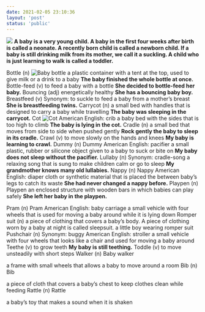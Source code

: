 ```yaml
---
date: 2021-02-05 23:10:36
layout: 'post'
status: 'public'
---
```

![](https://sm.ms/image/HUB8tj1LVkE54dK)
**A baby is a very young child. A baby in the first four weeks after birth is called a neonate. A recently born child is called a newborn child.  If a baby is still drinking milk from its mother, we call it a suckling. A child who is just learning to walk is called a toddler.**

Bottle (n)
![Baby bottle](https://sm.ms/image/gKMycHzrmEtbwQf)
a plastic container with a tent at the top, used to give milk or a drink to a baby
**The baby finished the whole bottle at once.**
Bottle-feed (v)
to feed a baby with a bottle
**She decided to bottle-feed her baby.**
Bouncing (adj)
energetically healthy
**She has a bouncing baby boy.**
Breastfeed (v)
Synonym: to suckle
to feed a baby from a mother’s breast
**She is breastfeeding twins.**
Carrycot (n)
a small bed with handles that is designed to carry a baby while travelling
**The baby was sleeping in the carrycot.**
Cot
![Cot](https://sm.ms/image/9EY8IhoC3x2vRpB)
American English: crib
a baby bed with the sides that is too high to climb
**The baby is lying in the cot.**
Cradle (n)
a small bed that moves from side to side when pushed gently
**Rock gently the baby to sleep in its cradle.**
Crawl (v)
to move slowly on the hands and knees
**My baby is learning to crawl.**
Dummy (n)
Dummy![]()
American English: pacifier
a small plastic, rubber or silicone object given to a baby to suck or bite on
**My baby does not sleep without the pacifier.**
Lullaby (n)
Synonym: cradle-song
a relaxing song that is sung to make children calm or go to sleep
**My grandmother knows many old lullabies.**
Nappy (n)
Nappy
American English: diaper
cloth or synthetic material that is placed the between baby’s legs to catch its waste
**She had never changed a nappy before.**
Playpen (n)
Playpen
an enclosed structure with wooden bars in which babies can play safely
**She left her baby in the playpen.**

Pram (n)
Pram
American English: baby carriage
a small vehicle with four wheels that is used for moving a baby around while it is lying down
Romper suit (n)
a piece of clothing that covers a baby’s body. A piece of clothing worn by a baby at night is called sleepsuit.
a little boy wearing romper suit
Pushchair (n)
Synonym: buggy
American English: stroller
a small vehicle with four wheels that looks like a chair and used for moving a baby around
Teethe (v)
to grow teeth
**My baby is still teething.**
Toddle (v)
to move unsteadily with short steps
Walker (n)
Baby walker

a frame with small wheels that allows a baby to move around a room
Bib (n)
Bib

a piece of cloth that covers a baby’s chest to keep clothes clean while feeding
Rattle (n)
Rattle

a baby’s toy that makes a sound when it is shaken